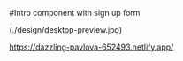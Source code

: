 #Intro component with sign up form

(./design/desktop-preview.jpg)

https://dazzling-pavlova-652493.netlify.app/

